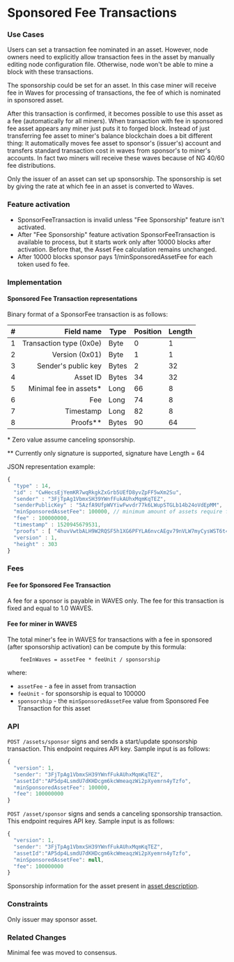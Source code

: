 # Sponsored Fee Transactions

### Use Cases

Users can set a transaction fee nominated in an asset. However, node owners need to explicitly allow transaction fees in the asset by manually editing node configuration file. Otherwise, node won't be able to mine a block with these transactions.

The sponsorship could be set for an asset. In this case miner will receive fee in Waves for processing of transactions, the fee of which is nominated in sponsored asset.

After this transaction is confirmed, it becomes possible to use this asset as a fee (automatically for all miners). When transaction with fee in sponsored fee asset appears any miner just puts it to forged block. Instead of just transferring fee asset to miner's balance blockchain does a bit different thing: It automatically moves fee asset to sponsor's (issuer's) account and transfers standard transaction cost in waves from sponsor's to miner's accounts. In fact two miners will receive these waves because of NG 40/60 fee distributions.

Only the issuer of an asset can set up sponsorship. The sponsorship is set by giving the rate at which fee in an asset is converted to Waves.

### Feature activation

* SponsorFeeTransaction is invalid unless "Fee Sponsorship" feature isn't activated.
* After "Fee Sponsorship" feature activation SponsorFeeTransaction is available to process, but it starts work only after 10000 blocks after activation. Before that, the Asset Fee calculation remains unchanged.
* After 10000 blocks sponsor pays 1/minSponsoredAssetFee for each token used fo fee.

### Implementation

#### Sponsored Fee Transaction representations

Binary format of a SponsorFee transaction is as follows:

| \# | Field name | Type | Position | Length |
| --- | ---: | --- | --- | --- |
| 1 | Transaction type (0x0e) | Byte | 0 | 1 |
| 2 | Version (0x01) |  Byte | 1 | 1 | 
| 3 | Sender's public key | Bytes | 2 | 32 |
| 4 | Asset ID | Bytes | 34 | 32 |
| 5 | Minimal fee in assets\* | Long | 66 | 8 | 
| 6 | Fee | Long | 74 | 8 |
| 7 | Timestamp | Long | 82 | 8 |
| 8 | Proofs\*\* | Bytes | 90 | 64 | 

\* Zero value assume canceling sponsorship.

\*\* Currently only signature is supported, signature have Length = 64

JSON representation example:

```js
{
  "type" : 14,
  "id" : "CwHecsEjYemKR7wqRkgkZxGrb5UEfD8yvZpFF5wXm2Su",
  "sender" : "3FjTpAg1VbmxSH39YWnfFukAUhxMqmKqTEZ",
  "senderPublicKey" : "5AzfA9UfpWVYiwFwvdr77k6LWupSTGLb14b24oVdEpMM",
  "minSponsoredAssetFee": 100000, // minimum amount of assets require for fee, set equal to null to cancel sponsorship
  "fee" : 100000000,
  "timestamp" : 1520945679531,
  "proofs" : [ "4huvVwtbALH9W2RQSF5h1XG6PFYLA6nvcAEgv79nVLW7myCysWST6t4wsCqhLCSGoc5zeLxG6MEHpcnB6DPy3XWr" ],
  "version" : 1,
  "height" : 303
}
```

### Fees

#### Fee for Sponsored Fee Transaction
A fee for a sponsor is payable in WAVES only. The fee for this transaction is fixed and equal to 1.0 WAVES.

#### Fee for miner in WAVES
The total miner's fee in WAVES for transactions with a fee in sponsored (after sponsorship activation) can be compute by this formula:
```
    feeInWaves = assetFee * feeUnit / sponsorship
```
where: 
* `assetFee` - a fee in asset from transaction
* `feeUnit` - for sponsorship is equal to 100000
* `sponsorship` - the `minSponsoredAssetFee` value from Sponsored Fee Transaction for this asset 

### API

`POST /assets/sponsor` signs and sends a start/update sponsorship transaction. This endpoint requires API key. Sample input is as follows:

```js
{
  "version": 1,
  "sender": "3FjTpAg1VbmxSH39YWnfFukAUhxMqmKqTEZ",
  "assetId":"AP5dp4LsmdU7dKHDcgm6kcWmeaqzWi2pXyemrn4yTzfo",
  "minSponsoredAssetFee": 100000,
  "fee": 100000000
}
```

`POST /asset/sponsor` signs and sends a canceling sponsorship transaction. This endpoint requires API key. Sample input is as follows:

```js
{
  "version": 1,
  "sender": "3FjTpAg1VbmxSH39YWnfFukAUhxMqmKqTEZ",
  "assetId":"AP5dp4LsmdU7dKHDcgm6kcWmeaqzWi2pXyemrn4yTzfo",
  "minSponsoredAssetFee": null,
  "fee": 100000000
}
```

Sponsorship information for the asset present in [asset description](/development-and-api/node-api/asset-transactions/public-functions.md#get-assetsdetailsassetid).

### Constraints

Only issuer may sponsor asset.

### Related Changes

Minimal fee was moved to consensus.

